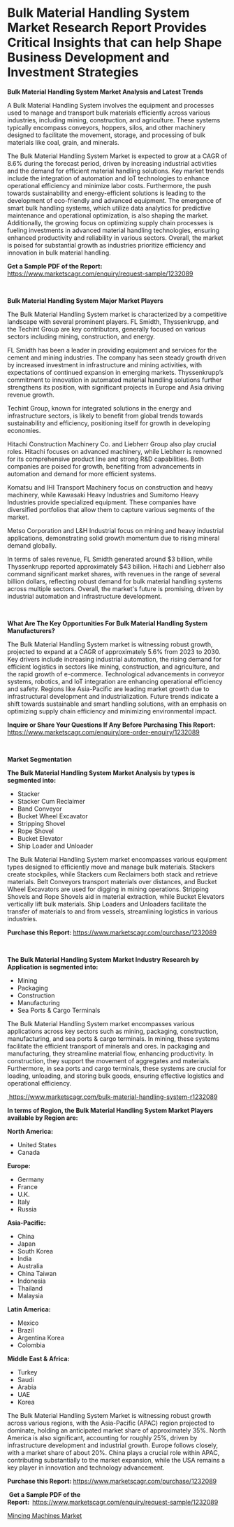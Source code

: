 <p><h1>Bulk Material Handling System Market Research Report Provides Critical Insights that can help Shape Business Development and Investment Strategies</h1></p><p><strong>Bulk Material Handling System Market Analysis and Latest Trends</strong></p>
<p><p>A Bulk Material Handling System involves the equipment and processes used to manage and transport bulk materials efficiently across various industries, including mining, construction, and agriculture. These systems typically encompass conveyors, hoppers, silos, and other machinery designed to facilitate the movement, storage, and processing of bulk materials like coal, grain, and minerals.</p><p>The Bulk Material Handling System Market is expected to grow at a CAGR of 8.6% during the forecast period, driven by increasing industrial activities and the demand for efficient material handling solutions. Key market trends include the integration of automation and IoT technologies to enhance operational efficiency and minimize labor costs. Furthermore, the push towards sustainability and energy-efficient solutions is leading to the development of eco-friendly and advanced equipment. The emergence of smart bulk handling systems, which utilize data analytics for predictive maintenance and operational optimization, is also shaping the market. Additionally, the growing focus on optimizing supply chain processes is fueling investments in advanced material handling technologies, ensuring enhanced productivity and reliability in various sectors. Overall, the market is poised for substantial growth as industries prioritize efficiency and innovation in bulk material handling.</p></p>
<p><strong>Get a Sample PDF of the Report:&nbsp;</strong> <a href="https://www.marketscagr.com/enquiry/request-sample/1232089?utm_campaign=2301&utm_medium=2&utm_source=Github&utm_content=ia&utm_term=18022025&utm_id=bulk-material-handling-system">https://www.marketscagr.com/enquiry/request-sample/1232089</a></p>
<p>&nbsp;</p>
<p><strong>Bulk Material Handling System Major Market Players</strong></p>
<p><p>The Bulk Material Handling System market is characterized by a competitive landscape with several prominent players. FL Smidth, Thyssenkrupp, and the Techint Group are key contributors, generally focused on various sectors including mining, construction, and energy. </p><p>FL Smidth has been a leader in providing equipment and services for the cement and mining industries. The company has seen steady growth driven by increased investment in infrastructure and mining activities, with expectations of continued expansion in emerging markets. Thyssenkrupp’s commitment to innovation in automated material handling solutions further strengthens its position, with significant projects in Europe and Asia driving revenue growth.</p><p>Techint Group, known for integrated solutions in the energy and infrastructure sectors, is likely to benefit from global trends towards sustainability and efficiency, positioning itself for growth in developing economies. </p><p>Hitachi Construction Machinery Co. and Liebherr Group also play crucial roles. Hitachi focuses on advanced machinery, while Liebherr is renowned for its comprehensive product line and strong R&D capabilities. Both companies are poised for growth, benefiting from advancements in automation and demand for more efficient systems.</p><p>Komatsu and IHI Transport Machinery focus on construction and heavy machinery, while Kawasaki Heavy Industries and Sumitomo Heavy Industries provide specialized equipment. These companies have diversified portfolios that allow them to capture various segments of the market.</p><p>Metso Corporation and L&H Industrial focus on mining and heavy industrial applications, demonstrating solid growth momentum due to rising mineral demand globally.</p><p>In terms of sales revenue, FL Smidth generated around $3 billion, while Thyssenkrupp reported approximately $43 billion. Hitachi and Liebherr also command significant market shares, with revenues in the range of several billion dollars, reflecting robust demand for bulk material handling systems across multiple sectors. Overall, the market's future is promising, driven by industrial automation and infrastructure development.</p></p>
<p>&nbsp;</p>
<p><strong>What Are The Key Opportunities For Bulk Material Handling System Manufacturers?</strong></p>
<p><p>The Bulk Material Handling System market is witnessing robust growth, projected to expand at a CAGR of approximately 5.6% from 2023 to 2030. Key drivers include increasing industrial automation, the rising demand for efficient logistics in sectors like mining, construction, and agriculture, and the rapid growth of e-commerce. Technological advancements in conveyor systems, robotics, and IoT integration are enhancing operational efficiency and safety. Regions like Asia-Pacific are leading market growth due to infrastructural development and industrialization. Future trends indicate a shift towards sustainable and smart handling solutions, with an emphasis on optimizing supply chain efficiency and minimizing environmental impact.</p></p>
<p><strong>Inquire or Share Your Questions If Any Before Purchasing This Report:</strong> <a href="https://www.marketscagr.com/enquiry/pre-order-enquiry/1232089?utm_campaign=2301&utm_medium=2&utm_source=Github&utm_content=ia&utm_term=18022025&utm_id=bulk-material-handling-system">https://www.marketscagr.com/enquiry/pre-order-enquiry/1232089</a></p>
<p>&nbsp;</p>
<p><strong>Market Segmentation</strong></p>
<p><strong>The Bulk Material Handling System Market Analysis by types is segmented into:</strong></p>
<p><ul><li>Stacker</li><li>Stacker Cum Reclaimer</li><li>Band Conveyor</li><li>Bucket Wheel Excavator</li><li>Stripping Shovel</li><li>Rope Shovel</li><li>Bucket Elevator</li><li>Ship Loader and Unloader</li></ul></p>
<p><p>The Bulk Material Handling System market encompasses various equipment types designed to efficiently move and manage bulk materials. Stackers create stockpiles, while Stackers cum Reclaimers both stack and retrieve materials. Belt Conveyors transport materials over distances, and Bucket Wheel Excavators are used for digging in mining operations. Stripping Shovels and Rope Shovels aid in material extraction, while Bucket Elevators vertically lift bulk materials. Ship Loaders and Unloaders facilitate the transfer of materials to and from vessels, streamlining logistics in various industries.</p></p>
<p><strong>Purchase this Report:&nbsp;</strong><a href="https://www.marketscagr.com/purchase/1232089?utm_campaign=2301&utm_medium=2&utm_source=Github&utm_content=ia&utm_term=18022025&utm_id=bulk-material-handling-system">https://www.marketscagr.com/purchase/1232089</a></p>
<p>&nbsp;</p>
<p><strong>The Bulk Material Handling System Market Industry Research by Application is segmented into:</strong></p>
<p><ul><li>Mining</li><li>Packaging</li><li>Construction</li><li>Manufacturing</li><li>Sea Ports & Cargo Terminals</li></ul></p>
<p><p>The Bulk Material Handling System market encompasses various applications across key sectors such as mining, packaging, construction, manufacturing, and sea ports & cargo terminals. In mining, these systems facilitate the efficient transport of minerals and ores. In packaging and manufacturing, they streamline material flow, enhancing productivity. In construction, they support the movement of aggregates and materials. Furthermore, in sea ports and cargo terminals, these systems are crucial for loading, unloading, and storing bulk goods, ensuring effective logistics and operational efficiency.</p></p>
<p><a href="https://www.marketscagr.com/bulk-material-handling-system-r1232089?utm_campaign=2301&utm_medium=2&utm_source=Github&utm_content=ia&utm_term=18022025&utm_id=bulk-material-handling-system">&nbsp;https://www.marketscagr.com/bulk-material-handling-system-r1232089</a></p>
<p><strong>In terms of Region, the Bulk Material Handling System Market Players available by Region are:</strong></p>
<p>
    <p> <strong> North America: </strong>
        <ul>
            <li>United States</li>
            <li>Canada</li>
        </ul>
        </p> 
    <p> <strong> Europe: </strong>
        <ul>
            <li>Germany</li>
            <li>France</li>
            <li>U.K.</li>
            <li>Italy</li>
            <li>Russia</li>
        </ul>
        </p> 
    <p> <strong> Asia-Pacific: </strong>
        <ul>
            <li>China</li>
            <li>Japan</li>
            <li>South Korea</li>
            <li>India</li>
            <li>Australia</li>
            <li>China Taiwan</li>
            <li>Indonesia</li>
            <li>Thailand</li>
            <li>Malaysia</li>
        </ul>
        </p> 
    <p> <strong> Latin America: </strong>
        <ul>
            <li>Mexico</li>
            <li>Brazil</li>
            <li>Argentina Korea</li>
            <li>Colombia</li>
        </ul>
        </p> 
    <p> <strong> Middle East & Africa: </strong>
        <ul>
            <li>Turkey</li>
            <li>Saudi</li>
            <li>Arabia</li>
            <li>UAE</li>
            <li>Korea</li>
        </ul>
    </p>
    </p>
<p><p>The Bulk Material Handling System Market is witnessing robust growth across various regions, with the Asia-Pacific (APAC) region projected to dominate, holding an anticipated market share of approximately 35%. North America is also significant, accounting for roughly 25%, driven by infrastructure development and industrial growth. Europe follows closely, with a market share of about 20%. China plays a crucial role within APAC, contributing substantially to the market expansion, while the USA remains a key player in innovation and technology advancement.</p></p>
<p><strong>Purchase this Report: </strong><a href="https://www.marketscagr.com/purchase/1232089?utm_campaign=2301&utm_medium=2&utm_source=Github&utm_content=ia&utm_term=18022025&utm_id=bulk-material-handling-system">https://www.marketscagr.com/purchase/1232089</a></p>
<p>&nbsp;<strong>Get a Sample PDF of the Report:&nbsp;&nbsp;</strong><a href="https://www.marketscagr.com/enquiry/request-sample/1232089?utm_campaign=2301&utm_medium=2&utm_source=Github&utm_content=ia&utm_term=18022025&utm_id=bulk-material-handling-system">https://www.marketscagr.com/enquiry/request-sample/1232089</a></p>
<p><strong></strong></p>
<p><p><a href="https://github.com/janraimondo83/Market-Research-Report-List-1/blob/main/mincing-machines-market.md?utm_campaign=2301&utm_medium=2&utm_source=Github&utm_content=ia&utm_term=18022025&utm_id=bulk-material-handling-system">Mincing Machines Market</a></p></p>